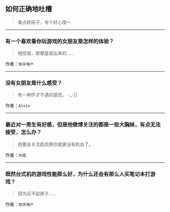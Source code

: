 ## 如何正确地吐槽

> 看点好段子，有个好心情～


 
---

### 有一个喜欢看你玩游戏的女朋友是怎样的体验？

> 相信我，那都是装出来的……


作者：`知乎用户`

---

### 没有女朋友是什么感受？

> 有一种怀才不遇的感觉。 -_-||


作者：`Alvin`

---

### 最近对一男生有好感，但是他微博关注的都是一些大胸妹，有点无法接受，怎么办？

> 他要全关注肌肉男你就更没有机会了。


作者：`刘佳`

---

### 既然台式机的游戏性能那么好，为什么还会有那么人买笔记本打游戏？

> 因为买不起房子……


作者：`知乎用户`